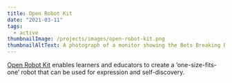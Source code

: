 ```yaml
---
title: Open Robot Kit
date: "2021-03-11"
tags:
  - active
thumbnailImage: /projects/images/open-robot-kit.png
thumbnailAltText: A photograph of a monitor showing the Bots Breaking Barriers poster
---
```

[Open Robot Kit](https://www.youtube.com/watch?v=6tdjStCo3oM) enables learners and educators to create a
‘one-size-fits-one’ robot that can be used for expression and self-discovery.
